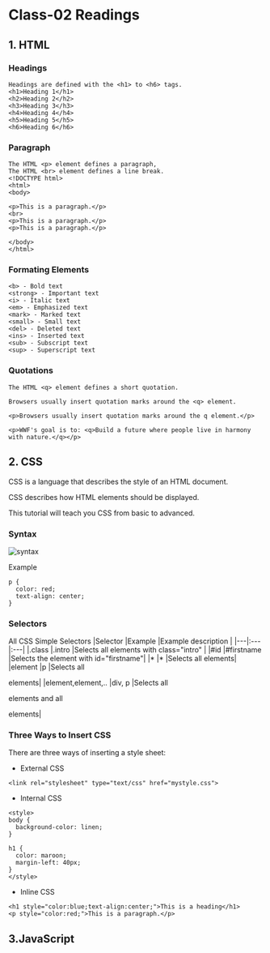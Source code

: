 # Class-02 Readings
## 1. HTML 
### Headings
  ``` 
  Headings are defined with the <h1> to <h6> tags.
  <h1>Heading 1</h1>
<h2>Heading 2</h2>
<h3>Heading 3</h3>
<h4>Heading 4</h4>
<h5>Heading 5</h5>
<h6>Heading 6</h6>

```

### Paragraph
```
The HTML <p> element defines a paragraph,
The HTML <br> element defines a line break.
<!DOCTYPE html>
<html>
<body>

<p>This is a paragraph.</p>
<br>
<p>This is a paragraph.</p>
<p>This is a paragraph.</p>

</body>
</html>

```
### Formating Elements

```
<b> - Bold text
<strong> - Important text
<i> - Italic text
<em> - Emphasized text
<mark> - Marked text
<small> - Small text
<del> - Deleted text
<ins> - Inserted text
<sub> - Subscript text
<sup> - Superscript text
```

### Quotations
```
The HTML <q> element defines a short quotation.

Browsers usually insert quotation marks around the <q> element.

<p>Browsers usually insert quotation marks around the q element.</p>

<p>WWF's goal is to: <q>Build a future where people live in harmony with nature.</q></p>

```

## 2. CSS
CSS is a language that describes the style of an HTML document.

CSS describes how HTML elements should be displayed.

This tutorial will teach you CSS from basic to advanced.

### Syntax

![syntax](https://www.w3schools.com/css/selector.gif)

Example
```
p {
  color: red;
  text-align: center;
} 
```

### Selectors
All CSS Simple Selectors
|Selector	|Example	|Example description |
|---|:---|:---|
|.class	|.intro	|Selects all elements with class="intro" |
|#id	|#firstname	|Selects the element with id="firstname"|
|*	|*	|Selects all elements|
|element	|p	|Selects all <p> elements|
|element,element,..	|div, p	|Selects all <div> elements and all <p> elements|

### Three Ways to Insert CSS
There are three ways of inserting a style sheet:

- External CSS
```
<link rel="stylesheet" type="text/css" href="mystyle.css">
```
- Internal CSS
```
<style>
body {
  background-color: linen;
}

h1 {
  color: maroon;
  margin-left: 40px;
} 
</style>
```
- Inline CSS
```
<h1 style="color:blue;text-align:center;">This is a heading</h1>
<p style="color:red;">This is a paragraph.</p>
```

## 3.JavaScript
